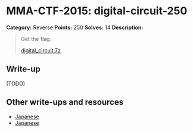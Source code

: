# MMA-CTF-2015: digital-circuit-250

**Category:** Reverse
**Points:** 250
**Solves:** 14
**Description:**

> Get the flag.
>
> [digital_circuit.7z](digital_circuit.7z-3c5f180662a42779530292328c3dc3bbf94c3745ab5d2074e231e6f2e68d94bb)
>
>


## Write-up

(TODO)

## Other write-ups and resources

* [Japanese](http://shinh.hatenablog.com/entry/2015/09/07/230522)
* [Japanese](http://charo-it.hatenablog.jp/entry/2015/09/08/005012)
